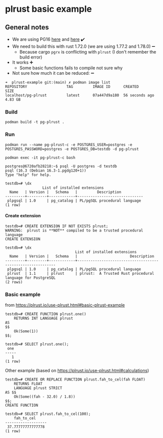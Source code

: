 # plrust basic example

## General notes

* We are using PG16 [here](https://github.com/trustification/trustify/blob/main/etc/deploy/compose/compose.yaml#L3) and [here](https://github.com/trustification/trustify/blob/main/Cargo.toml#L73) :heavy_check_mark:
* We need to build this with rust 1.72.0 (we are using 1.77.2 and 1.78.0) :heavy_minus_sign:
  * Because cargo `pgrx` is conflicting with `plrust` (I don't remember the build error)
* It works :heavy_plus_sign:
  * Some basic functions fails to compile not sure why
* Not sure how much it can be reduced: :heavy_minus_sign:

```shell
➜  plrust-example git:(main) ✗ podman image list
REPOSITORY                  TAG         IMAGE ID      CREATED         SIZE
localhost/pg-plrust         latest      07a447d9a180  56 seconds ago  4.83 GB
```

### Build

```shell
podman build -t pg-plrust .
```

### Run

```shell
podman run --name pg-plrust-c -e POSTGRES_USER=postgres -e POSTGRES_PASSWORD=postgres -e POSTGRES_DB=testdb -d pg-plrust
```

```shell
podman exec -it pg-plrust-c bash
```

```shell
postgres@6720afb28218:~$ psql -U postgres -d testdb
psql (16.3 (Debian 16.3-1.pgdg120+1))
Type "help" for help.
```

```console
testdb=# \dx
                 List of installed extensions
  Name   | Version |   Schema   |         Description
---------+---------+------------+------------------------------
 plpgsql | 1.0     | pg_catalog | PL/pgSQL procedural language
(1 row)
```

#### Create extension

```console
testdb=# CREATE EXTENSION IF NOT EXISTS plrust;
WARNING:  plrust is **NOT** compiled to be a trusted procedural language
CREATE EXTENSION
```

```console
testdb=# \dx
                                List of installed extensions
  Name   | Version |   Schema   |                        Description
---------+---------+------------+------------------------------------------------------------
 plpgsql | 1.0     | pg_catalog | PL/pgSQL procedural language
 plrust  | 1.1     | plrust     | plrust:  A Trusted Rust procedural language for PostgreSQL
(2 rows)
```

### Basic example

from <https://plrust.io/use-plrust.html#basic-plrust-example>

```console
testdb=# CREATE FUNCTION plrust.one()
    RETURNS INT LANGUAGE plrust
AS
$$
    Ok(Some(1))
$$;
```

```console
testdb=# SELECT plrust.one();
 one
-----
   1
(1 row)
```

Other example (based on <https://plrust.io/use-plrust.html#calculations>)

```console
testdb=# CREATE OR REPLACE FUNCTION plrust.fah_to_cel(fah FLOAT)
    RETURNS FLOAT
    LANGUAGE plrust STRICT
AS $$
    Ok(Some((fah - 32.0) / 1.8))
$$;
CREATE FUNCTION
```

```console
testdb=# SELECT plrust.fah_to_cel(100);
    fah_to_cel
-------------------
 37.77777777777778
(1 row)
```
